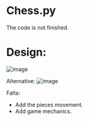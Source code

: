 # Chess.py

The code is not finished.

# Design:
![image](https://github.com/Milton-Avila/Chess.py/assets/79611719/a98cac4a-4928-4ba4-8eb0-7dc319252e3d)

Alternative:
![image](https://github.com/Milton-Avila/Chess.py/assets/79611719/f8672c30-cc3e-4958-9b2c-e65349a23750)

Falta:
* Add the pieces movement.
* Add game mechanics.

